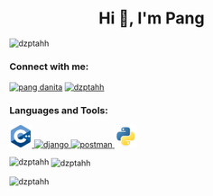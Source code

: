 <h1 align="center">Hi 👋, I'm Pang</h1>

<p align="left"> <img src="https://komarev.com/ghpvc/?username=dzptahh&label=Profile%20views&color=0e75b6&style=flat" alt="dzptahh" /> </p>

<h3 align="left">Connect with me:</h3>
<p align="left">
<a href="https://fb.com/pang danita" target="blank"><img align="center" src="https://raw.githubusercontent.com/rahuldkjain/github-profile-readme-generator/master/src/images/icons/Social/facebook.svg" alt="pang danita" height="30" width="40" /></a>
<a href="https://instagram.com/dzptahh" target="blank"><img align="center" src="https://raw.githubusercontent.com/rahuldkjain/github-profile-readme-generator/master/src/images/icons/Social/instagram.svg" alt="dzptahh" height="30" width="40" /></a>
</p>

<h3 align="left">Languages and Tools:</h3>
<p align="left"> <a href="https://www.w3schools.com/cpp/" target="_blank" rel="noreferrer"> <img src="https://raw.githubusercontent.com/devicons/devicon/master/icons/cplusplus/cplusplus-original.svg" alt="cplusplus" width="40" height="40"/> </a> <a href="https://www.djangoproject.com/" target="_blank" rel="noreferrer"> <img src="https://cdn.worldvectorlogo.com/logos/django.svg" alt="django" width="40" height="40"/> </a> <a href="https://postman.com" target="_blank" rel="noreferrer"> <img src="https://www.vectorlogo.zone/logos/getpostman/getpostman-icon.svg" alt="postman" width="40" height="40"/> </a> <a href="https://www.python.org" target="_blank" rel="noreferrer"> <img src="https://raw.githubusercontent.com/devicons/devicon/master/icons/python/python-original.svg" alt="python" width="40" height="40"/> </a> </p>

<p><img align="left" src="https://github-readme-stats.vercel.app/api/top-langs?username=dzptahh&show_icons=true&locale=en&layout=compact" alt="dzptahh" /></p>

<p>&nbsp;<img align="center" src="https://github-readme-stats.vercel.app/api?username=dzptahh&show_icons=true&locale=en" alt="dzptahh" /></p>

<p><img align="center" src="https://github-readme-streak-stats.herokuapp.com/?user=dzptahh&" alt="dzptahh" /></p>
